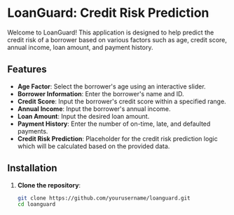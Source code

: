 # LoanGuard: Credit Risk Prediction

Welcome to LoanGuard! This application is designed to help predict the credit risk of a borrower based on various factors such as age, credit score, annual income, loan amount, and payment history.

## Features

- **Age Factor**: Select the borrower's age using an interactive slider.
- **Borrower Information**: Enter the borrower's name and ID.
- **Credit Score**: Input the borrower's credit score within a specified range.
- **Annual Income**: Input the borrower's annual income.
- **Loan Amount**: Input the desired loan amount.
- **Payment History**: Enter the number of on-time, late, and defaulted payments.
- **Credit Risk Prediction**: Placeholder for the credit risk prediction logic which will be calculated based on the provided data.

## Installation

1. **Clone the repository**:

   ```bash
   git clone https://github.com/yourusername/loanguard.git
   cd loanguard
